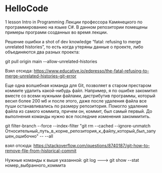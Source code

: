 # HelloCode
1 lesson Intro in Programming
Лекции профессора Камянецкого по программированию на языке C#. 
В данном репозитории помещены примеры программ созданных во время лекции.

Решение ошибки a shot of dev knowledge “fatal: refusing to merge unrelated histories”, то есть когда утеряны данные о проекте, либо объединяются два разных проекта: 

git pull origin main --allow-unrelated-histories

Взял отсюда: https://www.educative.io/edpresso/the-fatal-refusing-to-merge-unrelated-histories-git-error

Еще одна волшебная команда для Git, позволяет в старом престаром коммите удалить какой-нибудь файл. Например, я по ошибке закомитил вместе со всеми нужными файлами, дистрибутив программы, который весил более 200 мб и после этого, даже после удаления файла все пуши останавливались по размеру репозитория. Помогло удаление файла из самого коммита, причем он, коммит, был самый первый. До выполнения команды нужно все последние изменения закоммитить.

git filter-branch --force --index-filter "git rm --cached --ignore-unmatch Относительный_путь_в_корне_репозитория_к_файлу_который_был_запушен_ошибочно" -- --all

взял отсюда: https://stackoverflow.com/questions/8740187/git-how-to-remove-file-from-historical-commit

Нужные команды к выше указанной: git log  ---> git show --stat номер_выбранного_коммита
